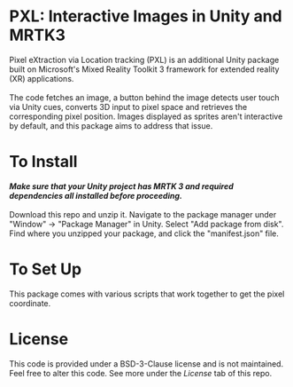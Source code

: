 # PXL: Interactive Images in Unity and MRTK3


Pixel eXtraction via Location tracking (PXL) is an additional Unity package built on Microsoft's Mixed Reality Toolkit 3 framework for extended reality (XR) applications.
<br><br>
The code fetches an image, a button behind the image detects user touch via Unity cues, converts 3D input to pixel space and retrieves the corresponding pixel position. Images displayed as sprites aren't interactive by default, and this package aims to address that issue. 

# To Install
<b><i> Make sure that your Unity project has MRTK 3 and required dependencies all installed before proceeding. </i></b> <br><br>
Download this repo and unzip it. Navigate to the package manager under "Window" -> "Package Manager" in Unity. Select "Add package from disk". Find where you unzipped your package, and click the "manifest.json" file. 

# To Set Up
This package comes with various scripts that work together to get the pixel coordinate.

# License
This code is provided under a BSD-3-Clause license and is not maintained. Feel free to alter this code. See more under the <i>License</i> tab of this repo.

